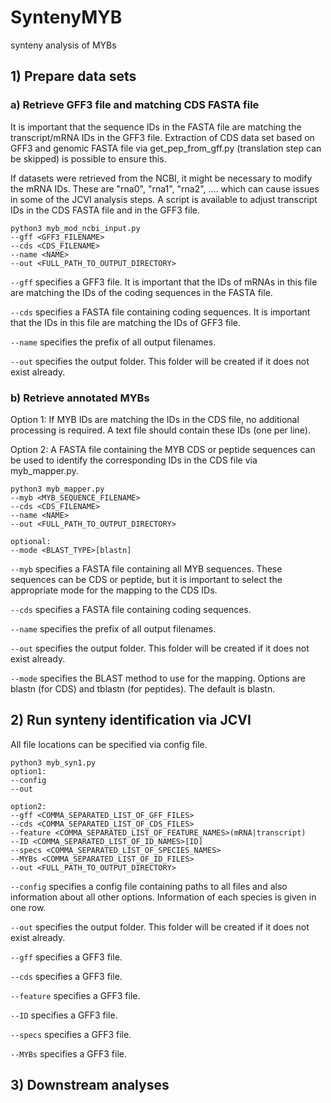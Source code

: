 # SyntenyMYB
synteny analysis of MYBs

## 1) Prepare data sets ##

### a) Retrieve GFF3 file and matching CDS FASTA file ###
It is important that the sequence IDs in the FASTA file are matching the transcript/mRNA IDs in the GFF3 file. Extraction of CDS data set based on GFF3 and genomic FASTA file via get_pep_from_gff.py (translation step can be skipped) is possible to ensure this.

If datasets were retrieved from the NCBI, it might be necessary to modify the mRNA IDs. These are "rna0", "rna1", "rna2", .... which can cause issues in some of the JCVI analysis steps. A script is available to adjust transcript IDs in the CDS FASTA file and in the GFF3 file.


```
python3 myb_mod_ncbi_input.py
--gff <GFF3_FILENAME>
--cds <CDS_FILENAME>
--name <NAME>
--out <FULL_PATH_TO_OUTPUT_DIRECTORY>
```

`--gff` specifies a GFF3 file. It is important that the IDs of mRNAs in this file are matching the IDs of the coding sequences in the FASTA file.

`--cds` specifies a FASTA file containing coding sequences. It is important that the IDs in this file are matching the IDs of GFF3 file.

`--name` specifies the prefix of all output filenames.

`--out` specifies the output folder. This folder will be created if it does not exist already.


### b) Retrieve annotated MYBs ###
Option 1: If MYB IDs are matching the IDs in the CDS file, no additional processing is required. A text file should contain these IDs (one per line).

Option 2: A FASTA file containing the MYB CDS or peptide sequences can be used to identify the corresponding IDs in the CDS file via myb_mapper.py.

```
python3 myb_mapper.py
--myb <MYB_SEQUENCE_FILENAME>
--cds <CDS_FILENAME>
--name <NAME>
--out <FULL_PATH_TO_OUTPUT_DIRECTORY>

optional:
--mode <BLAST_TYPE>[blastn]
```

`--myb` specifies a FASTA file containing all MYB sequences. These sequences can be CDS or peptide, but it is important to select the appropriate mode for the mapping to the CDS IDs.

`--cds` specifies a FASTA file containing coding sequences.

`--name` specifies the prefix of all output filenames.

`--out` specifies the output folder. This folder will be created if it does not exist already.

`--mode` specifies the BLAST method to use for the mapping. Options are blastn (for CDS) and tblastn (for peptides). The default is blastn.




## 2) Run synteny identification via JCVI ##
All file locations can be specified via config file.

```
python3 myb_syn1.py
option1:
--config
--out

option2:
--gff <COMMA_SEPARATED_LIST_OF_GFF_FILES>
--cds <COMMA_SEPARATED_LIST_OF_CDS_FILES>
--feature <COMMA_SEPARATED_LIST_OF_FEATURE_NAMES>(mRNA|transcript)
--ID <COMMA_SEPARATED_LIST_OF_ID_NAMES>[ID]
--specs <COMMA_SEPARATED_LIST_OF_SPECIES_NAMES>
--MYBs <COMMA_SEPARATED_LIST_OF_ID_FILES>
--out <FULL_PATH_TO_OUTPUT_DIRECTORY>
```

`--config` specifies a config file containing paths to all files and also information about all other options. Information of each species is given in one row.

`--out` specifies the output folder. This folder will be created if it does not exist already.

`--gff` specifies a GFF3 file.

`--cds` specifies a GFF3 file.

`--feature` specifies a GFF3 file.

`--ID` specifies a GFF3 file.

`--specs` specifies a GFF3 file.

`--MYBs` specifies a GFF3 file.



## 3) Downstream analyses ##
